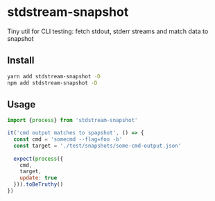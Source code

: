 # stdstream-snapshot
Tiny util for CLI testing: fetch stdout, stderr streams and match data to snapshot

## Install
```bash
yarn add stdstream-snapshot -D
npm add stdstream-snapshot -D
```

## Usage
```javascript
import {process} from 'stdstream-snapshot'

it('cmd output matches to spapshot', () => {
  const cmd = 'somecmd --flag=foo -b'
  const target = './test/snapshots/some-cmd-output.json'  
  
  expect(process({
    cmd,
    target,
    update: true
  })).toBeTruthy()
})
```
